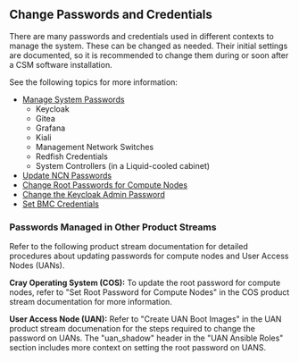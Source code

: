 

## Change Passwords and Credentials

There are many passwords and credentials used in different contexts to manage the system. These
can be changed as needed. Their initial settings are documented, so it is recommended to change
them during or soon after a CSM software installation.

See the following topics for more information:

   * [Manage System Passwords](../security_and_authentication/Manage_System_Passwords.md)
      * Keycloak
      * Gitea
      * Grafana
      * Kiali
      * Management Network Switches
      * Redfish Credentials
      * System Controllers (in a Liquid-cooled cabinet)
   * [Update NCN Passwords](../security_and_authentication/Update_NCN_Passwords.md)
   * [Change Root Passwords for Compute Nodes](../security_and_authentication/Change_Root_Passwords_for_Compute_Nodes.md)
   * [Change the Keycloak Admin Password](../security_and_authentication/Change_the_Keycloak_Admin_Password.md)
   * [Set BMC Credentials](../system_configuration_service/Set_BMC_Credentials.md)


### Passwords Managed in Other Product Streams

Refer to the following product stream documentation for detailed procedures about updating passwords for compute nodes and User Access Nodes (UANs).

**Cray Operating System (COS):** To update the root password for compute nodes, refer to "Set Root Password for Compute Nodes" in the COS product stream documentation for more information. 

**User Access Node (UAN):** Refer to "Create UAN Boot Images" in the UAN product stream documenation for the steps required to change the password on UANs. The "uan_shadow" header in the "UAN Ansible Roles" section includes more context on setting the root password on UANS.


